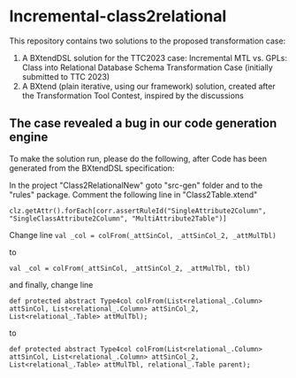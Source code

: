 # Incremental-class2relational
This repository contains two solutions to the proposed transformation case:
1. A BXtendDSL solution for the TTC2023 case: Incremental MTL vs. GPLs: Class into Relational Database Schema Transformation Case (initially submitted to TTC 2023)
2. A BXtend (plain iterative, using our framework) solution, created after the Transformation Tool Contest, inspired by the discussions

## The case revealed a bug in our code generation engine

To make the solution run, please do the following, after Code has been generated from the BXtendDSL specification:

In the project "Class2RelationalNew" goto "src-gen" folder and to the "rules" package. Comment the following line in "Class2Table.xtend"

```clz.getAttr().forEach[corr.assertRuleId("SingleAttribute2Column", "SingleClassAttribute2Column", "MultiAttribute2Table")]```

Change line ```val _col = colFrom(_attSinCol, _attSinCol_2, _attMulTbl)``` 

to 

```val _col = colFrom(_attSinCol, _attSinCol_2, _attMulTbl, tbl)```

and finally, change line

```def protected abstract Type4col colFrom(List<relational_.Column> attSinCol, List<relational_.Column> attSinCol_2, List<relational_.Table> attMulTbl);``` 

to


```def protected abstract Type4col colFrom(List<relational_.Column> attSinCol, List<relational_.Column> attSinCol_2, List<relational_.Table> attMulTbl, relational_.Table parent);```
